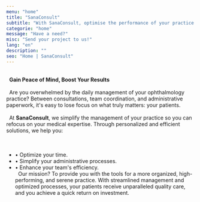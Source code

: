 ```yaml
---
menu: "home"
title: "SanaConsult"
subtitle: "With SanaConsult, optimise the performance of your practice by drawing on our unique expertise and offering a unique experience to your team and your patients."
categorie: "home"
message: "Have a need?"
misc: "Send your project to us!"
lang: "en"
description: ""
seo: "Home | SanaConsult"
---
```

\
&nbsp;
**Gain Peace of Mind, Boost Your Results**
\
\
&nbsp;
Are you overwhelmed by the daily management of your ophthalmology practice? Between consultations, team coordination, and administrative paperwork, it's easy to lose focus on what truly matters: your patients.
\
\
&nbsp;
At **SanaConsult**, we simplify the management of your practice so you can refocus on your medical expertise. Through personalized and efficient solutions, we help you:
\
\
&nbsp;
- •	Optimize your time.
- •	Simplify your administrative processes.
- •	Enhance your team's efficiency.
\
&nbsp;
Our mission? To provide you with the tools for a more organized, high-performing, and serene practice. With streamlined management and optimized processes, your patients receive unparalleled quality care, and you achieve a quick return on investment.
